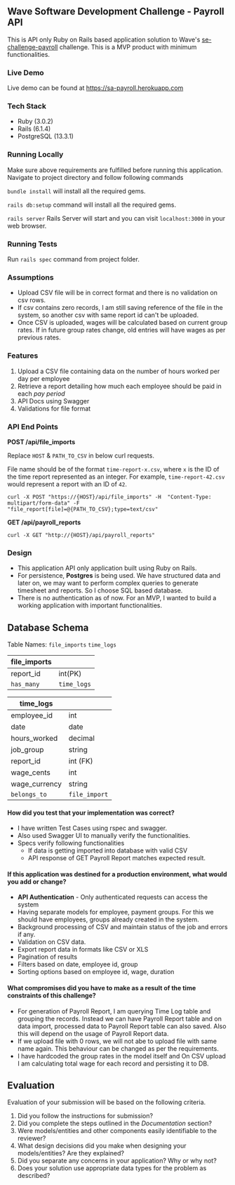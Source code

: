 ## Wave Software Development Challenge - Payroll API

This is API only Ruby on Rails based application solution to Wave's [se-challenge-payroll](https://github.com/wvchallenges/se-challenge-payroll) challenge. 
This is a MVP product with minimum functionalities.

### Live Demo
Live demo can be found at https://sa-payroll.herokuapp.com

### Tech Stack
* Ruby (3.0.2)
* Rails (6.1.4)
* PostgreSQL (13.3.1)

### Running Locally
Make sure above requirements are fulfilled before running this application.
Navigate to project directory and follow following commands

`bundle install` will install all the required gems.

`rails db:setup` command will install all the required gems.

`rails server` Rails Server will start and you can visit `localhost:3000` in your web browser.

### Running Tests
Run `rails spec` command from project folder.

### Assumptions
* Upload CSV file will be in correct format and there is no validation on csv rows.
* If csv contains zero records, I am still saving reference of the file in the system, so another csv with same report id can't be uploaded.
* Once CSV is uploaded, wages will be calculated based on current group rates. If in future group rates change, old entries will have wages as per previous rates.

### Features
1. Upload a CSV file containing data on the number of hours worked per day per employee
2. Retrieve a report detailing how much each employee should be paid in each _pay period_
3. API Docs using Swagger
4. Validations for file format

### API End Points
**POST /api/file_imports**

Replace `HOST` & `PATH_TO_CSV` in below curl requests.

File name should be of the format `time-report-x.csv`,
where `x` is the ID of the time report represented as an integer. 
For example, `time-report-42.csv` would represent a report with an ID of `42`.

```
curl -X POST "https://{HOST}/api/file_imports" -H  "Content-Type: multipart/form-data" -F "file_report[file]=@{PATH_TO_CSV};type=text/csv"
```

**GET /api/payroll_reports**

```
curl -X GET "http://{HOST}/api/payroll_reports"
```

### Design
* This application API only application built using Ruby on Rails.
* For persistence, **Postgres** is being used. We have structured data and later on, we may want to perform complex queries to generate timesheet and reports. So I choose SQL based database.
* There is no authentication as of now. For an MVP, I wanted to build a working application with important functionalities.

## Database Schema
Table Names: `file_imports` `time_logs`

| **file_imports** |           |
|------------------|-----------|
| report_id        | int(PK)   |
| `has_many`       |`time_logs`|


| **time_logs**   |             |
|-----------------|-------------|
| employee_id     | int         |
| date            | date        |
| hours_worked    | decimal     |
| job_group       | string      |
| report_id       | int (FK)    |
| wage_cents      | int         |
| wage_currency   | string      |
| `belongs_to`    |`file_import`|


#### How did you test that your implementation was correct?
* I have written Test Cases using rspec and swagger.
* Also used Swagger UI to manually verify the functionalities.  
* Specs verify following functionalities
   * If data is getting imported into database with valid CSV
   * API response of GET Payroll Report matches expected result.

#### If this application was destined for a production environment, what would you add or change?
* **API Authentication** - Only authenticated requests can access the system
* Having separate models for employee, payment groups. For this we should have employees, groups already created in the system.
* Background processing of CSV and maintain status of the job and errors if any.
* Validation on CSV data.
* Export report data in formats like CSV or XLS
* Pagination of results
* Filters based on date, employee id, group
* Sorting options based on employee id, wage, duration

#### What compromises did you have to make as a result of the time constraints of this challenge?
* For generation of Payroll Report, I am querying Time Log table and grouping the records. 
  Instead we can have Payroll Report table and on data import, processed data to Payroll Report table can also saved. Also this will depend on the usage of Payroll Report data.    
* If we upload file with 0 rows, we will not abe to upload file with same name again. This behaviour can be changed as per the requirements.
* I have hardcoded the group rates in the model itself and On CSV upload I am calculating total wage for each record and persisting it to DB.

## Evaluation
Evaluation of your submission will be based on the following criteria.

1. Did you follow the instructions for submission?
1. Did you complete the steps outlined in the _Documentation_ section?
1. Were models/entities and other components easily identifiable to the
   reviewer?
1. What design decisions did you make when designing your models/entities? Are
   they explained?
1. Did you separate any concerns in your application? Why or why not?
1. Does your solution use appropriate data types for the problem as described?
